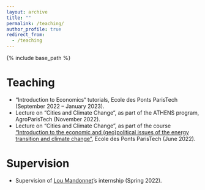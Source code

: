 ```yaml
---
layout: archive
title: ""
permalink: /teaching/
author_profile: true
redirect_from:
  - /teaching
---
```


{% include base_path %}

# Teaching
* “Introduction to Economics“ tutorials, Ecole des Ponts ParisTech (September 2022 – January 2023).
* Lecture on “Cities and Climate Change“, as part of the ATHENS program, AgroParisTech (November 2022).
* Lecture on “Cities and Climate Change”, as part of the course [“Introduction to the economic and (geo)political issues of the energy transition and climate change”](https://www.vincentviguie.com/courses/enpc_energie_climat/), Ecole des Ponts ParisTech (June 2022).
# Supervision
* Supervision of [Lou Mandonnet](https://www.centre-cired.fr/lou-mandonnet/)’s internship (Spring 2022).

